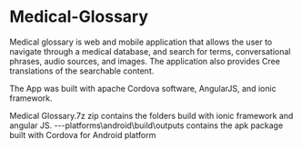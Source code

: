 # Medical-Glossary

Medical glossary is web and mobile application that allows the user to navigate through a medical database, and search for terms, conversational phrases, audio sources, and images. The application also provides Cree  translations of the searchable content. 

The App was built with apache Cordova software, AngularJS, and ionic framework. 

Medical Glossary.7z  zip contains the folders build with ionic framework and angular JS. 
---platforms\android\build\outputs contains the apk package built with Cordova for Android platform 
